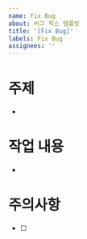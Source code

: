 ```yaml
---
name: Fix Bug
about: 버그 픽스 템플릿
title: '[Fix Bug]'
labels: Fix Bug
assignees: ''
---
```


# 주제

-

# 작업 내용

-

# 주의사항

- [ ]